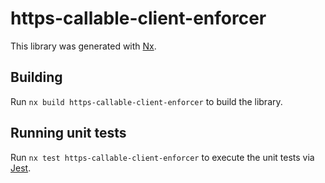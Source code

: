 # https-callable-client-enforcer

This library was generated with [Nx](https://nx.dev).

## Building

Run `nx build https-callable-client-enforcer` to build the library.

## Running unit tests

Run `nx test https-callable-client-enforcer` to execute the unit tests via [Jest](https://jestjs.io).
